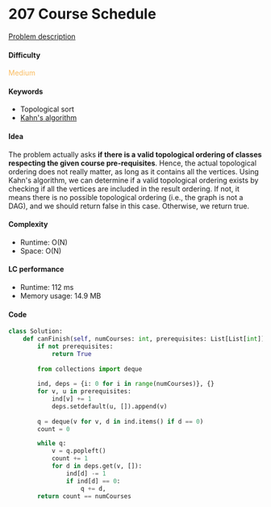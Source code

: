 207 Course Schedule  
=======================
[Problem description](https://leetcode.com/problems/course-schedule/)

#### Difficulty
<span style="color:#FABC60">Medium</span>

#### Keywords
- Topological sort
- [Kahn's algorithm](https://www.geeksforgeeks.org/topological-sorting-indegree-based-solution/)
  
#### Idea
The problem actually asks **if there is a valid topological ordering of classes respecting the given course pre-requisites**. Hence, the actual topological ordering does not really matter, as long as it contains all the vertices. Using Kahn's algorithm, we can determine if a valid topological ordering exists by checking if all the vertices are included in the result ordering. If not, it means there is no possible topological ordering (i.e., the graph is not a DAG), and we should return false in this case. Otherwise, we return true. 


#### Complexity
- Runtime: O(N)
- Space: O(N)
  
#### LC performance
- Runtime: 112 ms
- Memory usage: 14.9 MB

#### Code
```python
class Solution:
    def canFinish(self, numCourses: int, prerequisites: List[List[int]]) -> bool:
        if not prerequisites:
            return True
        
        from collections import deque
        
        ind, deps = {i: 0 for i in range(numCourses)}, {}
        for v, u in prerequisites:
            ind[v] += 1
            deps.setdefault(u, []).append(v)
            
        q = deque(v for v, d in ind.items() if d == 0)
        count = 0

        while q:
            v = q.popleft()
            count += 1
            for d in deps.get(v, []):
                ind[d] -= 1
                if ind[d] == 0:
                    q += d,
        return count == numCourses
```